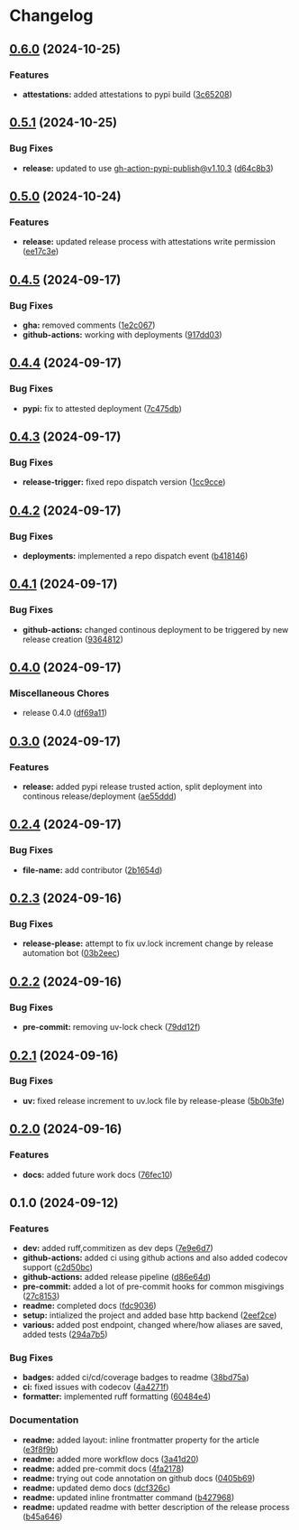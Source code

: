 # Changelog

## [0.6.0](https://github.com/shinybrar/releaseer/compare/v0.5.1...v0.6.0) (2024-10-25)


### Features

* **attestations:** added attestations to pypi build ([3c65208](https://github.com/shinybrar/releaseer/commit/3c65208b6fa9155b13e6399cbd97c440f7bc3844))

## [0.5.1](https://github.com/shinybrar/releaseer/compare/v0.5.0...v0.5.1) (2024-10-25)


### Bug Fixes

* **release:** updated to use gh-action-pypi-publish@v1.10.3 ([d64c8b3](https://github.com/shinybrar/releaseer/commit/d64c8b34e0f6fc715330f28ec80dee69fd7bbc4e))

## [0.5.0](https://github.com/shinybrar/releaseer/compare/v0.4.5...v0.5.0) (2024-10-24)


### Features

* **release:** updated release process with attestations write permission ([ee17c3e](https://github.com/shinybrar/releaseer/commit/ee17c3ef8b34e329b003bed8cc94626100e38767))

## [0.4.5](https://github.com/shinybrar/releaseer/compare/v0.4.4...v0.4.5) (2024-09-17)


### Bug Fixes

* **gha:** removed comments ([1e2c067](https://github.com/shinybrar/releaseer/commit/1e2c06779558e0878c1a180600555e61a26bda86))
* **github-actions:** working with deployments ([917dd03](https://github.com/shinybrar/releaseer/commit/917dd0309dedc96dc0a712220040e2db0d5db00f))

## [0.4.4](https://github.com/shinybrar/releaseer/compare/v0.4.3...v0.4.4) (2024-09-17)


### Bug Fixes

* **pypi:** fix to attested deployment ([7c475db](https://github.com/shinybrar/releaseer/commit/7c475db8eb56a068372261e4c2986909dcbd925f))

## [0.4.3](https://github.com/shinybrar/releaseer/compare/v0.4.2...v0.4.3) (2024-09-17)


### Bug Fixes

* **release-trigger:** fixed repo dispatch version ([1cc9cce](https://github.com/shinybrar/releaseer/commit/1cc9cce6b43ca16b3e8e6e277e9787b237bd89cc))

## [0.4.2](https://github.com/shinybrar/releaseer/compare/v0.4.1...v0.4.2) (2024-09-17)


### Bug Fixes

* **deployments:** implemented a repo dispatch event ([b418146](https://github.com/shinybrar/releaseer/commit/b4181460ea2554f57551a63a68320b6e6421af39))

## [0.4.1](https://github.com/shinybrar/releaseer/compare/v0.4.0...v0.4.1) (2024-09-17)


### Bug Fixes

* **github-actions:** changed continous deployment to be triggered by new release creation ([9364812](https://github.com/shinybrar/releaseer/commit/9364812605ac0752287872858999592b75aa92d9))

## [0.4.0](https://github.com/shinybrar/releaseer/compare/v0.3.0...v0.4.0) (2024-09-17)


### Miscellaneous Chores

* release 0.4.0 ([df69a11](https://github.com/shinybrar/releaseer/commit/df69a114d0c826bb0b6c6213b3073a90b584bd79))

## [0.3.0](https://github.com/shinybrar/releaseer/compare/v0.2.4...v0.3.0) (2024-09-17)


### Features

* **release:** added pypi release trusted action, split deployment into continous release/deployment ([ae55ddd](https://github.com/shinybrar/releaseer/commit/ae55dddda8a6aa506c38e6104773f231da1ffbeb))

## [0.2.4](https://github.com/shinybrar/releaseer/compare/v0.2.3...v0.2.4) (2024-09-17)


### Bug Fixes

* **file-name:** add contributor ([2b1654d](https://github.com/shinybrar/releaseer/commit/2b1654db49bd71dd0e6ed777c398a8b676f3bae8))

## [0.2.3](https://github.com/shinybrar/releaseer/compare/v0.2.2...v0.2.3) (2024-09-16)


### Bug Fixes

* **release-please:** attempt to fix uv.lock increment change by release automation bot ([03b2eec](https://github.com/shinybrar/releaseer/commit/03b2eec877ae9001519c4f3dc8ff767f7cdbe17a))

## [0.2.2](https://github.com/shinybrar/releaseer/compare/v0.2.1...v0.2.2) (2024-09-16)


### Bug Fixes

* **pre-commit:** removing uv-lock check ([79dd12f](https://github.com/shinybrar/releaseer/commit/79dd12fd58268a1a456011637d3be7755a06192e))

## [0.2.1](https://github.com/shinybrar/releaseer/compare/v0.2.0...v0.2.1) (2024-09-16)


### Bug Fixes

* **uv:** fixed release increment to uv.lock file by release-please ([5b0b3fe](https://github.com/shinybrar/releaseer/commit/5b0b3feca9ef580614c1f7d50c35f6198cd3badc))

## [0.2.0](https://github.com/shinybrar/releaseer/compare/v0.1.0...v0.2.0) (2024-09-16)


### Features

* **docs:** added future work docs ([76fec10](https://github.com/shinybrar/releaseer/commit/76fec103375fa716d618ac686a7d2518431831ca))

## 0.1.0 (2024-09-12)


### Features

* **dev:** added ruff,commitizen as dev deps ([7e9e6d7](https://github.com/shinybrar/releaseer/commit/7e9e6d725522f3d776e944dfa1ca613118b6fdbd))
* **github-actions:** added ci using github actions and also added codecov support ([c2d50bc](https://github.com/shinybrar/releaseer/commit/c2d50bce30ccb1e33b50d46c83ef67ac87e88afc))
* **github-actions:** added release pipeline ([d86e64d](https://github.com/shinybrar/releaseer/commit/d86e64d274179932332224e7e07dc3ce795f2ad6))
* **pre-commit:** added a lot of pre-commit hooks for common misgivings ([27c8153](https://github.com/shinybrar/releaseer/commit/27c8153420cbdde203e25a3befe316d9fe8cb559))
* **readme:** completed docs ([fdc9036](https://github.com/shinybrar/releaseer/commit/fdc90361c9e654ada7ff25ca5588047cfa201576))
* **setup:** intialized the project and added base http backend ([2eef2ce](https://github.com/shinybrar/releaseer/commit/2eef2ce232b4b7e5a8a1eb803b433bfe8df7433d))
* **various:** added post endpoint, changed where/how aliases are saved, added tests ([294a7b5](https://github.com/shinybrar/releaseer/commit/294a7b56c24eda1725bc20a0b18e9098e287f707))


### Bug Fixes

* **badges:** added ci/cd/coverage badges to readme ([38bd75a](https://github.com/shinybrar/releaseer/commit/38bd75a9a5505fb5b1dcd516db591f5ac7b035f8))
* **ci:** fixed issues with codecov ([4a4271f](https://github.com/shinybrar/releaseer/commit/4a4271fba7fd0c9bce225e1cd2e6e557211145e9))
* **formatter:** implemented ruff formatting ([60484e4](https://github.com/shinybrar/releaseer/commit/60484e49c39f62a586282f5cebb8d9ce97cd218b))


### Documentation

* **readme:** added layout: inline frontmatter property for the article ([e3f8f9b](https://github.com/shinybrar/releaseer/commit/e3f8f9b65c10d3bc74ee5aaa496a578d4bcd5f4d))
* **readme:** added more workflow docs ([3a41d20](https://github.com/shinybrar/releaseer/commit/3a41d206ca273cbaf4902f3634225a541b056bc7))
* **readme:** added pre-commit docs ([4fa2178](https://github.com/shinybrar/releaseer/commit/4fa21785ae0498973dfd5eab40e2b054c6cf105a))
* **readme:** trying out code annotation on github docs ([0405b69](https://github.com/shinybrar/releaseer/commit/0405b693eb9b094f0a390e89bfe4a656451f0881))
* **readme:** updated demo docs ([dcf326c](https://github.com/shinybrar/releaseer/commit/dcf326c9b9db50a65ddfe6eb1020f095cc681afd))
* **readme:** updated inline frontmatter command ([b427968](https://github.com/shinybrar/releaseer/commit/b4279687fbd03c209c4eabbbee79190d516d022d))
* **readme:** updated readme with better description of the release process ([b45a646](https://github.com/shinybrar/releaseer/commit/b45a64659bd968ab7c2974a441298043c73fb2e1))
